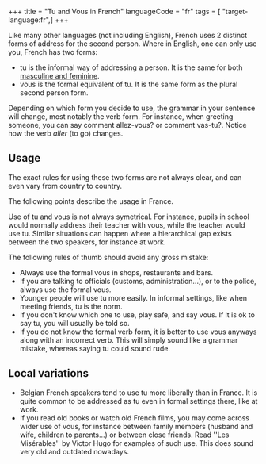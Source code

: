 +++
title = "Tu and Vous in French"
languageCode = "fr"
tags = [ "target-language:fr",]
+++

Like many other languages (not including English), French uses 2
distinct forms of address for the second person. Where in English, one
can only use you, French has two forms:

  - tu is the informal way of addressing a person. It is the same for
    both [masculine and feminine](/fr/Masculine_and_feminine_in_French).
  - vous is the formal equivalent of tu. It is the same form as the
    plural second person form.

Depending on which form you decide to use, the grammar in your sentence
will change, most notably the verb form. For instance, when greeting
someone, you can say comment allez-vous? or comment vas-tu?. Notice how
the verb *aller* (to go) changes.

## Usage

The exact rules for using these two forms are not always clear, and can
even vary from country to country.

The following points describe the usage in France.

Use of tu and vous is not always symetrical. For instance, pupils in
school would normally address their teacher with vous, while the teacher
would use tu. Similar situations can happen where a hierarchical gap
exists between the two speakers, for instance at work.

The following rules of thumb should avoid any gross mistake:

  - Always use the formal vous in shops, restaurants and bars.
  - If you are talking to officials (customs, administration...), or to
    the police, always use the formal vous.
  - Younger people will use tu more easily. In informal settings, like
    when meeting friends, tu is the norm.
  - If you don't know which one to use, play safe, and say vous. If it
    is ok to say tu, you will usually be told so.
  - If you do not know the formal verb form, it is better to use vous
    anyways along with an incorrect verb. This will simply sound like a
    grammar mistake, whereas saying tu could sound rude.

## Local variations

  - Belgian French speakers tend to use tu more liberally than in
    France. It is quite common to be addressed as tu even in formal
    settings there, like at work.
  - If you read old books or watch old French films, you may come across
    wider use of vous, for instance between family members (husband and
    wife, children to parents...) or between close friends. Read ''Les
    Misérables'' by Victor Hugo for examples of such use. This does
    sound very old and outdated nowadays.
